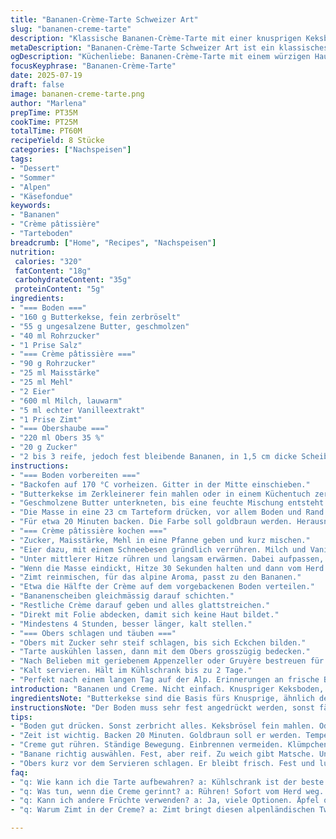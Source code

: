 ```yaml
---
title: "Bananen-Crème-Tarte Schweizer Art"
slug: "bananen-creme-tarte"
description: "Klassische Bananen-Crème-Tarte mit einer knusprigen Keksboden-Variation. Die Creme pâtissière wird mit Schweizer Rahm verfeinert. Frische Bananen verleihen der Tarte Fruchtigkeit. Dazu kommt eine luftige Obershaube, abgeschmeckt mit Vanille und einem Hauch Zimt. Die Backzeit leicht angepasst. Der Boden wird mit Butter aus der Region zubereitet, das sorgt für ein feines, alpines Aroma. Serviert nach ein paar Stunden im Kühlschrank, ideal für den warmen Sommertag in den Bergen oder als feines Dessert nach dem Käsefondue."
metaDescription: "Bananen-Crème-Tarte Schweizer Art ist ein klassisches Dessert mit knusprigem Boden und frischen Bananen für jeden Sommer."
ogDescription: "Küchenliebe: Bananen-Crème-Tarte mit einem würzigen Hauch von Zimt. Perfekt für heiße Sommertage in den Bergen."
focusKeyphrase: "Bananen-Crème-Tarte"
date: 2025-07-19
draft: false
image: bananen-creme-tarte.png
author: "Marlena"
prepTime: PT35M
cookTime: PT25M
totalTime: PT60M
recipeYield: 8 Stücke
categories: ["Nachspeisen"]
tags:
- "Dessert"
- "Sommer"
- "Alpen"
- "Käsefondue"
keywords:
- "Bananen"
- "Crème pâtissière"
- "Tarteboden"
breadcrumb: ["Home", "Recipes", "Nachspeisen"]
nutrition: 
 calories: "320"
 fatContent: "18g"
 carbohydrateContent: "35g"
 proteinContent: "5g"
ingredients:
- "=== Boden ==="
- "160 g Butterkekse, fein zerbröselt"
- "55 g ungesalzene Butter, geschmolzen"
- "40 ml Rohrzucker"
- "1 Prise Salz"
- "=== Crème pâtissière ==="
- "90 g Rohrzucker"
- "25 ml Maisstärke"
- "25 ml Mehl"
- "2 Eier"
- "600 ml Milch, lauwarm"
- "5 ml echter Vanilleextrakt"
- "1 Prise Zimt"
- "=== Obershaube ==="
- "220 ml Obers 35 %"
- "20 g Zucker"
- "2 bis 3 reife, jedoch fest bleibende Bananen, in 1,5 cm dicke Scheiben geschnitten"
instructions:
- "=== Boden vorbereiten ==="
- "Backofen auf 170 °C vorheizen. Gitter in der Mitte einschieben."
- "Butterkekse im Zerkleinerer fein mahlen oder in einem Küchentuch zerreiben. Mit Rohrzucker und Salz mischen."
- "Geschmolzene Butter unterkneten, bis eine feuchte Mischung entsteht."
- "Die Masse in eine 23 cm Tarteform drücken, vor allem Boden und Rand. Gut andrücken, damit nichts auseinanderfällt."
- "Für etwa 20 Minuten backen. Die Farbe soll goldbraun werden. Herausnehmen, abkühlen lassen."
- "=== Crème pâtissière kochen ==="
- "Zucker, Maisstärke, Mehl in eine Pfanne geben und kurz mischen."
- "Eier dazu, mit einem Schneebesen gründlich verrühren. Milch und Vanille hinzufügen, gut unterrühren."
- "Unter mittlerer Hitze rühren und langsam erwärmen. Dabei aufpassen, dass nichts anbrennt oder Klümpchen entstehen."
- "Wenn die Masse eindickt, Hitze 30 Sekunden halten und dann vom Herd nehmen."
- "Zimt reinmischen, für das alpine Aroma, passt zu den Bananen."
- "Etwa die Hälfte der Crème auf dem vorgebackenen Boden verteilen."
- "Bananenscheiben gleichmässig darauf schichten."
- "Restliche Crème darauf geben und alles glattstreichen."
- "Direkt mit Folie abdecken, damit sich keine Haut bildet."
- "Mindestens 4 Stunden, besser länger, kalt stellen."
- "=== Obers schlagen und täuben ==="
- "Obers mit Zucker sehr steif schlagen, bis sich Eckchen bilden."
- "Tarte auskühlen lassen, dann mit dem Obers grosszügig bedecken."
- "Nach Belieben mit geriebenem Appenzeller oder Gruyère bestreuen für den Biest-Effekt. Gibt einen spannenden Kontrast. Optional."
- "Kalt servieren. Hält im Kühlschrank bis zu 2 Tage."
- "Perfekt nach einem langen Tag auf der Alp. Erinnerungen an frische Bergluft, Käsekeller, und gemütliche Hüttenstimmung."
introduction: "Bananen und Creme. Nicht einfach. Knuspriger Keksboden, nicht zu süss, mit Butter von der Sennerei. Das zerbröselte Gebäck gibt eine alpine Note, einfach, aber solide. Crème pâtissière – wir nehmen Vanille aus der Schweiz und Zimt. Der Berg, der Winterabend, ein Hauch von Gewürz. Die Banane – süss, frisch, aber nicht matschig. Dann der Obers, steif geschlagen, nicht zu viel, alles Handarbeit. Ein Nachtessen im Chalet, mit Blick auf den Säntis. Das Leben hier oben, aus bärigen Produkten, einfache Zutaten, gekocht mit Respekt. Die Tarte wird ein helles Licht in dunkle Wintertage oder ein süsser Abschluss nach der Fondue-Runde. Nebst dem klassischen Rezept – eine Prise Zimt, frischste Butter, der Berg ruft, die Alpenküche in jedem Bissen."
ingredientsNote: "Butterkekse sind die Basis fürs Knusprige, ähnlich dem Zwieback, den es beim Jassen gibt. Roher Rohrzucker bringt noch leichte Karamellnoten rein, passt zu Bananen und verleiht dem Boden eine alpine Textur. Butter ungesalzen, gerne vom Dorfmolkerei, hier in der Schweiz einzigartig, das Fett macht den Boden grossartig. Die Creme pâtissière wird mit Maisstärke und Mehl gebunden, für die cremige Textur. Vanille kommt frisch oder aus dem Vanilleschotenextrakt. Eine Prise Zimt statt klassischem Muskat sorgt für einen warmen Touch, der sich gut mit Bananen und den Schweizer Alpen harmoniert. Obers 35 % ist Pflicht für den cremigen Abschluss, am besten aus Appenzeller oder Glarner Molkereien."
instructionsNote: "Der Boden muss sehr fest angedrückt werden, sonst fällt er auseinander. Kekse vor dem Mischen kurz zerbröseln oder mahlen, gibt eine bessere Struktur. Backzeit auf 20 Minuten verlängern für bessere Bräunung, der Ofen ist zentral in der Mitte aufgebaut. Creme zubereiten braucht Geduld: ständiges Rühren, nicht zu heiss, sonst gerinnt die Creme. Die Prozedur ist ähnlich wie bei der klassischen Schweizer Vanillecrème. Zimt dazu gehört für den gewissen alpenländischen Twist, nicht zu viel. Banane gut wählen, nicht zu reif, sonst zerfallen sie in der Masse. Das kalte Nachruhen im Kühlschrank ist wichtig, damit die Tarte schnittfester wird. Obers wird zuletzt steif geschlagen – erst kurz vor dem Servieren, damit er frisch bleibt, dann grosszügig aufgetragen. Ein bisschen Abrieb von würzigem Käse kann als raffinierter Gruyère-Effekt direkt obendrauf für Überraschung sorgen."
tips:
- "Boden gut drücken. Sonst zerbricht alles. Keksbrösel fein mahlen. Oder in Tuch zerdrücken. Butter, ungesalzen. Aus der Region. Gibt Aroma. Fehler? Boden fällt zerbröckeln. Streng darauf achten."
- "Zeit ist wichtig. Backen 20 Minuten. Goldbraun soll er werden. Temperatursensor im Ofen. Für gleichmäßige Hitze. Vergessen Sie nicht: Feuchte Mischung. Dann druck nach. Sonst kriegt er Risse."
- "Creme gut rühren. Ständige Bewegung. Einbrennen vermeiden. Klümpchen? Nein danke. Bei mittlerer Hitze. Langsam erwärmen. Zimt unbedingt rein. Fügt alpine Note hinzu. Wichtig für die Bananen."
- "Banane richtig auswählen. Fest, aber reif. Zu weich gibt Matsche. Und das wollen wir nicht. Scheiben gleichmäßig anordnen. Schichten ist entscheidend. Das Resultat? Eine perfekte Tarte."
- "Obers kurz vor dem Servieren schlagen. Er bleibt frisch. Fest und luftig. Zucker nicht vergessen. Aber nicht zu süß. Käse darauf? Appenzeller ist eine Option. Überraschung für den Gaumen."
faq:
- "q: Wie kann ich die Tarte aufbewahren? a: Kühlschrank ist der beste Ort. Bis zu zwei Tage. Aber in Folie einwickeln. Frische bleibt. Alternativ: einfrieren. Aber nicht mehr als zwei Monate."
- "q: Was tun, wenn die Creme gerinnt? a: Rühren! Sofort vom Herd weg. Kühlen helfen kann auch. Oder mehr Milch zusätzlich. Bei Hitze reduzieren. Klumpen sind nicht gut. Creme muss glatt sein."
- "q: Kann ich andere Früchte verwenden? a: Ja, viele Optionen. Äpfel oder Birnen passen gut. Beeren sind auch lecker. Aber nicht alles zu weich. Tarte darf nicht matschig sein. Balance finden."
- "q: Warum Zimt in der Creme? a: Zimt bringt diesen alpenländischen Twist. Harmoniert bestens mit Bananen. Süß und würzig zugleich. Ergänzung der Schweizer Aromen. Die Berge denken auch immer mit."

---
```

